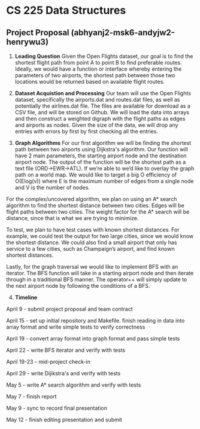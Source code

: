 # CS 225 Data Structures
## Project Proposal (abhyanj2-msk6-andyjw2-henrywu3)

1. **Leading Question** Given the Open Flights dataset, our goal is to find the shortest flight path from point A to point B to find preferable routes.
Ideally, we would have a function or interface whereby entering the parameters of two airports, 
the shortest path between those two locations would be returned based on available flight routes.

2. **Dataset Acquistion and Processing** Our team will use the Open Flights dataset, specifically the airports.dat and routes.dat files, 
as well as potentially the airlines.dat file. The files are available for download as a CSV file, and will be stored on Github. 
We will load the data into arrays and then construct a weighted digraph with the flight paths as edges and airports as nodes.
Given the size of the data, we will drop any entries with errors by first by first checking all the entries.

3. **Graph Algorithms** For our first algorithm we will be finding the shortest path between two airports using Dijkstra's algorithm.
Our function will have 2 main parameters, the starting airport node and the destination airport node. 
The output of the function will be the shortest path as a text file (ORD->EWR->ATL). If we’re able to we’d like to overlay the graph path on a world map. 
We would like to target a big O efficiency of O(Elog(v)) where E is the maximum number of edges from a single node and V is the number of nodes. 

For the complex/uncovered algorithm, we plan on using an A* search algorithm to find the shortest distance between two cities. Edges will be flight paths between two cities.
The weight factor for the A* search will be distance, since that is what we are trying to minimize.

To test, we plan to have test cases with known shortest distances. For example, we could test the output for two large cities, since we would know the shortest distance. 
We could also find a small airport that only has service to a few cities, such as Champaign’s airport, and find known shortest distances.

Lastly, for the graph traversal we would like to implement BFS with an iterator. 
The BFS function will take in a starting airport node and then iterate through in a traditional BFS manner. 
The operator++ will simply update to the next airport node by following the conditions of a BFS. 

4. **Timeline** 

  April 9 - submit project proposal and team contract

  April 15 - set up initial repository and Makefile. finish reading in data into array format and write simple tests to verify correctness

  April 19 - convert array format into graph format and pass simple tests

  April 22 - write BFS iterator and verify with tests

  April 19-23 - mid-project check-in

  April 29 - write Dijikstra's and verify with tests

  May 5 - write A* search algorithm and verify with tests

  May 7 - finish report

  May 9 - sync to record final presentation

  May 12 - finish editing presentation and submit

